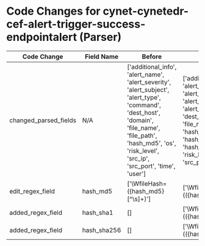 # Code Changes for cynet-cynetedr-cef-alert-trigger-success-endpointalert (Parser)

| Code Change | Field Name | Before | After |
|-------------|------------|--------|-------|
| changed_parsed_fields | N/A | ['additional_info', 'alert_name', 'alert_severity', 'alert_subject', 'alert_type', 'command', 'dest_host', 'domain', 'file_name', 'file_path', 'hash_md5', 'os', 'risk_level', 'src_ip', 'src_port', 'time', 'user'] | ['additional_info', 'alert_name', 'alert_severity', 'alert_subject', 'alert_type', 'command', 'dest_host', 'domain', 'file_name', 'file_path', 'hash_md5', 'hash_sha1', 'hash_sha256', 'os', 'risk_level', 'src_ip', 'src_port', 'time', 'user'] |
| edit_regex_field | hash_md5 | ['\WfileHash=({hash_md5}[^\s]+)'] | ['\WfileHash=(({hash_sha256}\w{64})|({hash_sha1}\w{40})|({hash_md5}\w{32}))\s*(\w+=|\$)'] |
| added_regex_field | hash_sha1 | [] | ['\WfileHash=(({hash_sha256}\w{64})|({hash_sha1}\w{40})|({hash_md5}\w{32}))\s*(\w+=|\$)'] |
| added_regex_field | hash_sha256 | [] | ['\WfileHash=(({hash_sha256}\w{64})|({hash_sha1}\w{40})|({hash_md5}\w{32}))\s*(\w+=|\$)'] |